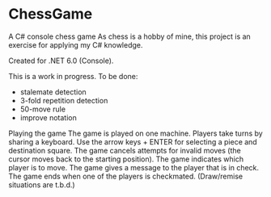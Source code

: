 # ChessGame
A C# console chess game
As chess is a hobby of mine, this project is an exercise for applying my C# knowledge.

Created for .NET 6.0 (Console). 

This is a work in progress. To be done:
- stalemate detection
- 3-fold repetition detection
- 50-move rule
- improve notation

Playing the game
The game is played on one machine. Players take turns by sharing a keyboard.
Use the arrow keys + ENTER for selecting a piece and destination square.
The game cancels attempts for invalid moves (the cursor moves back to the starting position).
The game indicates which player is to move.
The game gives a message to the player that is in check.
The game ends when one of the players is checkmated. (Draw/remise situations are t.b.d.)
